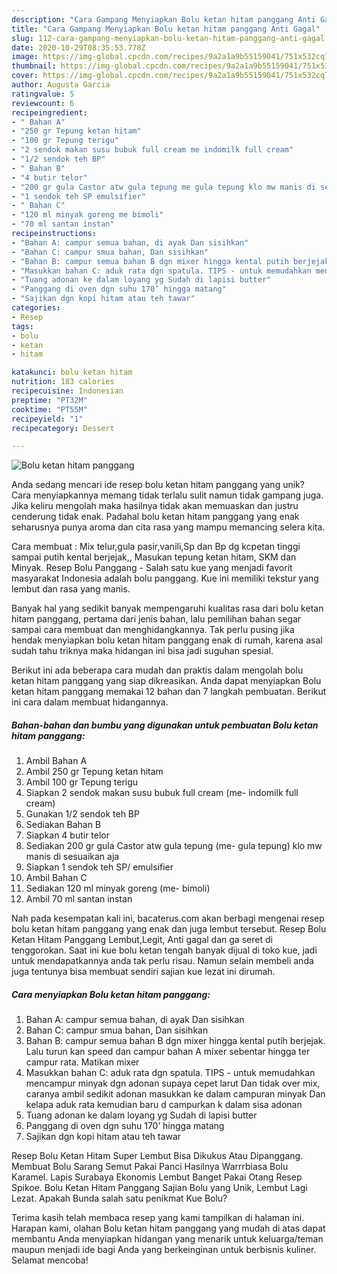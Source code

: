 ```yaml
---
description: "Cara Gampang Menyiapkan Bolu ketan hitam panggang Anti Gagal"
title: "Cara Gampang Menyiapkan Bolu ketan hitam panggang Anti Gagal"
slug: 112-cara-gampang-menyiapkan-bolu-ketan-hitam-panggang-anti-gagal
date: 2020-10-29T08:35:53.778Z
image: https://img-global.cpcdn.com/recipes/9a2a1a9b55159041/751x532cq70/bolu-ketan-hitam-panggang-foto-resep-utama.jpg
thumbnail: https://img-global.cpcdn.com/recipes/9a2a1a9b55159041/751x532cq70/bolu-ketan-hitam-panggang-foto-resep-utama.jpg
cover: https://img-global.cpcdn.com/recipes/9a2a1a9b55159041/751x532cq70/bolu-ketan-hitam-panggang-foto-resep-utama.jpg
author: Augusta Garcia
ratingvalue: 5
reviewcount: 6
recipeingredient:
- " Bahan A"
- "250 gr Tepung ketan hitam"
- "100 gr Tepung terigu"
- "2 sendok makan susu bubuk full cream me indomilk full cream"
- "1/2 sendok teh BP"
- " Bahan B"
- "4 butir telor"
- "200 gr gula Castor atw gula tepung me gula tepung klo mw manis di sesuaikan aja"
- "1 sendok teh SP emulsifier"
- " Bahan C"
- "120 ml minyak goreng me bimoli"
- "70 ml santan instan"
recipeinstructions:
- "Bahan A: campur semua bahan, di ayak Dan sisihkan"
- "Bahan C: campur smua bahan, Dan sisihkan"
- "Bahan B: campur semua bahan B dgn mixer hingga kental putih berjejak. Lalu turun kan speed dan campur bahan A mixer sebentar hingga ter campur rata. Matikan mixer"
- "Masukkan bahan C: aduk rata dgn spatula. TIPS - untuk memudahkan mencampur minyak dgn adonan supaya cepet larut Dan tidak over mix, caranya ambil sedikit adonan masukkan ke dalam campuran minyak Dan kelapa aduk rata kemudian baru d campurkan k dalam sisa adonan"
- "Tuang adonan ke dalam loyang yg Sudah di lapisi butter"
- "Panggang di oven dgn suhu 170’ hingga matang"
- "Sajikan dgn kopi hitam atau teh tawar"
categories:
- Resep
tags:
- bolu
- ketan
- hitam

katakunci: bolu ketan hitam 
nutrition: 183 calories
recipecuisine: Indonesian
preptime: "PT32M"
cooktime: "PT55M"
recipeyield: "1"
recipecategory: Dessert

---
```



![Bolu ketan hitam panggang](https://img-global.cpcdn.com/recipes/9a2a1a9b55159041/751x532cq70/bolu-ketan-hitam-panggang-foto-resep-utama.jpg)

Anda sedang mencari ide resep bolu ketan hitam panggang yang unik? Cara menyiapkannya memang tidak terlalu sulit namun tidak gampang juga. Jika keliru mengolah maka hasilnya tidak akan memuaskan dan justru cenderung tidak enak. Padahal bolu ketan hitam panggang yang enak seharusnya punya aroma dan cita rasa yang mampu memancing selera kita.

Cara membuat : Mix telur,gula pasir,vanili,Sp dan Bp dg kcpetan tinggi sampai putih kental berjejak,, Masukan tepung ketan hitam, SKM dan Minyak. Resep Bolu Panggang - Salah satu kue yang menjadi favorit masyarakat Indonesia adalah bolu panggang. Kue ini memiliki tekstur yang lembut dan rasa yang manis.

Banyak hal yang sedikit banyak mempengaruhi kualitas rasa dari bolu ketan hitam panggang, pertama dari jenis bahan, lalu pemilihan bahan segar sampai cara membuat dan menghidangkannya. Tak perlu pusing jika hendak menyiapkan bolu ketan hitam panggang enak di rumah, karena asal sudah tahu triknya maka hidangan ini bisa jadi suguhan spesial.


Berikut ini ada beberapa cara mudah dan praktis dalam mengolah bolu ketan hitam panggang yang siap dikreasikan. Anda dapat menyiapkan Bolu ketan hitam panggang memakai 12 bahan dan 7 langkah pembuatan. Berikut ini cara dalam membuat hidangannya.

<!--inarticleads1-->

##### Bahan-bahan dan bumbu yang digunakan untuk pembuatan Bolu ketan hitam panggang:

1. Ambil  Bahan A
1. Ambil 250 gr Tepung ketan hitam
1. Ambil 100 gr Tepung terigu
1. Siapkan 2 sendok makan susu bubuk full cream (me- indomilk full cream)
1. Gunakan 1/2 sendok teh BP
1. Sediakan  Bahan B
1. Siapkan 4 butir telor
1. Sediakan 200 gr gula Castor atw gula tepung (me- gula tepung) klo mw manis di sesuaikan aja
1. Siapkan 1 sendok teh SP/ emulsifier
1. Ambil  Bahan C
1. Sediakan 120 ml minyak goreng (me- bimoli)
1. Ambil 70 ml santan instan


Nah pada kesempatan kali ini, bacaterus.com akan berbagi mengenai resep bolu ketan hitam panggang yang enak dan juga lembut tersebut. Resep Bolu Ketan Hitam Panggang Lembut,Legit, Anti gagal dan ga seret di tenggorokan. Saat ini kue bolu ketan tengah banyak dijual di toko kue, jadi untuk mendapatkannya anda tak perlu risau. Namun selain membeli anda juga tentunya bisa membuat sendiri sajian kue lezat ini dirumah. 

<!--inarticleads2-->

##### Cara menyiapkan Bolu ketan hitam panggang:

1. Bahan A: campur semua bahan, di ayak Dan sisihkan
1. Bahan C: campur smua bahan, Dan sisihkan
1. Bahan B: campur semua bahan B dgn mixer hingga kental putih berjejak. Lalu turun kan speed dan campur bahan A mixer sebentar hingga ter campur rata. Matikan mixer
1. Masukkan bahan C: aduk rata dgn spatula. TIPS - untuk memudahkan mencampur minyak dgn adonan supaya cepet larut Dan tidak over mix, caranya ambil sedikit adonan masukkan ke dalam campuran minyak Dan kelapa aduk rata kemudian baru d campurkan k dalam sisa adonan
1. Tuang adonan ke dalam loyang yg Sudah di lapisi butter
1. Panggang di oven dgn suhu 170’ hingga matang
1. Sajikan dgn kopi hitam atau teh tawar


Resep Bolu Ketan Hitam Super Lembut Bisa Dikukus Atau Dipanggang. Membuat Bolu Sarang Semut Pakai Panci Hasilnya Warrrbiasa Bolu Karamel. Lapis Surabaya Ekonomis Lembut Banget Pakai Otang Resep Spikoe. Bolu Ketan Hitam Panggang Sajian Bolu yang Unik, Lembut Lagi Lezat. Apakah Bunda salah satu penikmat Kue Bolu? 

Terima kasih telah membaca resep yang kami tampilkan di halaman ini. Harapan kami, olahan Bolu ketan hitam panggang yang mudah di atas dapat membantu Anda menyiapkan hidangan yang menarik untuk keluarga/teman maupun menjadi ide bagi Anda yang berkeinginan untuk berbisnis kuliner. Selamat mencoba!
